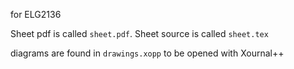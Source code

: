 for ELG2136

Sheet pdf is called `sheet.pdf`. Sheet source is called `sheet.tex`

diagrams are found in `drawings.xopp` to be opened with Xournal++
